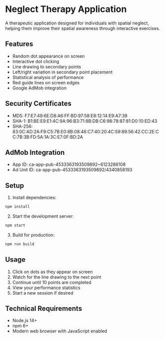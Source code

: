 # Neglect Therapy Application

A therapeutic application designed for individuals with spatial neglect, helping them improve their spatial awareness through interactive exercises.

## Features

- Random dot appearance on screen
- Interactive dot clicking
- Line drawing to secondary points
- Left/right variation in secondary point placement
- Statistical analysis of performance
- Red guide lines on screen edges
- Google AdMob integration

## Security Certificates
- MD5: F7:E7:49:6E:D8:A6:FF:BD:97:58:E8:12:14:E9:A7:39
- SHA-1: B1:BE:E9:E1:4C:9A:96:B3:71:8B:DB:C6:98:78:87:81:D0:10:ED:43
- SHA-256: 83:0C:AD:2A:F9:C5:7B:E0:8B:08:46:C7:40:20:4C:59:89:56:42:CC:2E:CC:7B:3B:FD:5A:1A:3C:E7:0F:BD:2A

## AdMob Integration
- App ID: ca-app-pub-4533363193509892~6123286108
- Ad Unit ID: ca-app-pub-4533363193509892/4340858193

## Setup

1. Install dependencies:
```bash
npm install
```

2. Start the development server:
```bash
npm start
```

3. Build for production:
```bash
npm run build
```

## Usage

1. Click on dots as they appear on screen
2. Watch for the line drawing to the next point
3. Continue until 10 points are completed
4. View your performance statistics
5. Start a new session if desired

## Technical Requirements

- Node.js 14+
- npm 6+
- Modern web browser with JavaScript enabled 